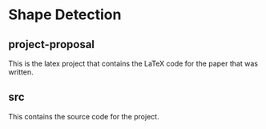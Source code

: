 # Shape Detection


## project-proposal
This is the latex project that contains the LaTeX code for the paper that was written.


## src
This contains the source code for the project.


